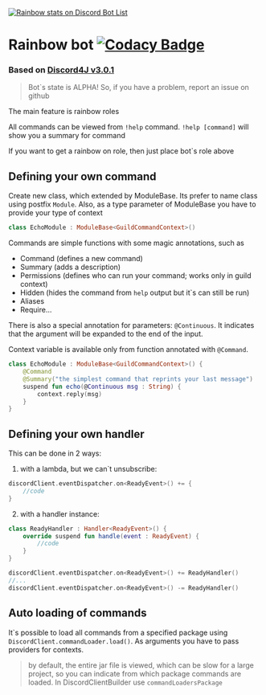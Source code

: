 [![Rainbow stats on Discord Bot List](https://discordbotlist.com/bots/481165004612173824/widget)](https://discordbotlist.com/bots/481165004612173824")

# Rainbow bot [![Codacy Badge](https://api.codacy.com/project/badge/Grade/3533cb9cd55b45ca95a5740b7949d1f7)](https://www.codacy.com/app/potryas85/rainbow?utm_source=github.com&amp;utm_medium=referral&amp;utm_content=ITesserakt/rainbow&amp;utm_campaign=Badge_Grade) 
### Based on [Discord4J v3.0.1](https://github.com/Discord4J/Discord4J "A fast and reactive JVM-based REST/WS wrapper for the official Discord Bot API, written in Java")

>Bot\`s state is ALPHA! So, if you have a problem, report an issue on github

The main feature is rainbow roles

All commands can be viewed from `!help` command. `!help [command]` will show you a summary for command

If you want to get a rainbow on role, then just place bot\`s role above

## Defining your own command
 
Create new class, which extended by ModuleBase. Its prefer to name class using postfix `Module`.
Also, as a type parameter of ModuleBase you have to provide your type of context 
```kotlin
class EchoModule : ModuleBase<GuildCommandContext>()
``` 
Commands are simple functions with some magic annotations, such as 
* Command (defines a new command)
* Summary (adds a description)
* Permissions (defines who can run your command; works only in guild context)
* Hidden (hides the command from `help` output but it\`s can still be run)
* Aliases
* Require...

There is also a special annotation for parameters: `@Continuous`. 
It indicates that the argument will be expanded to the end of the input.

Context variable is available only from function annotated with `@Command`.

```kotlin
class EchoModule : ModuleBase<GuildCommandContext>() {
    @Command
    @Summary("the simplest command that reprints your last message")
    suspend fun echo(@Continuous msg : String) {
        context.reply(msg)
    }
}
```

## Defining your own handler

This can be done in 2 ways:
1. with a lambda, but we can\`t unsubscribe:
```kotlin
discordClient.eventDispatcher.on<ReadyEvent>() += {
    //code
}
```
2. with a handler instance:
```kotlin
class ReadyHandler : Handler<ReadyEvent>() {
    override suspend fun handle(event : ReadyEvent) {
        //code
    }
}

discordClient.eventDispatcher.on<ReadyEvent>() += ReadyHandler()
//...
discordClient.eventDispatcher.on<ReadyEvent>() -= ReadyHandler()
```

## Auto loading of commands

It\`s possible to load all commands from a specified package using `DiscordClient.commandLoader.load()`. As arguments you have to pass providers for contexts.
> by default, the entire jar file is viewed, which can be slow for a large project, so you can indicate from which package commands are loaded. In DiscordClientBuilder use `commandLoadersPackage`
